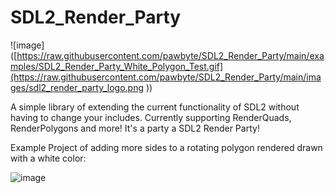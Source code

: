 # SDL2_Render_Party

![image]([https://raw.githubusercontent.com/pawbyte/SDL2_Render_Party/main/examples/SDL2_Render_Party_White_Polygon_Test.gif](https://raw.githubusercontent.com/pawbyte/SDL2_Render_Party/main/images/sdl2_render_party_logo.png
))

A simple library of extending the current functionality of SDL2 without having to change your includes. Currently supporting RenderQuads, RenderPolygons and more! It's a party a SDL2 Render Party!

Example Project of adding more sides to a rotating polygon rendered drawn with a white color:

![image](https://raw.githubusercontent.com/pawbyte/SDL2_Render_Party/main/examples/SDL2_Render_Party_White_Polygon_Test.gif)

